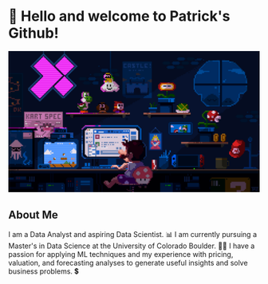 # 👋 Hello and welcome to Patrick's Github!

![profilemaingif](https://github.com/patrickk-scott/patrickk-scott/blob/main/images/bannermain.gif)

## About Me 
I am a Data Analyst and aspiring Data Scientist. :bar_chart:
I am currently pursuing a Master's in Data Science at the University of Colorado Boulder. 🧑‍🎓 
I have a passion for applying ML techniques and my experience with pricing, valuation, and forecasting analyses to generate useful insights and solve business problems. 💲

